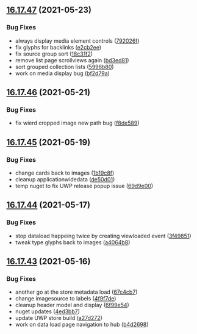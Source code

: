 ## [16.17.47](https://github.com/phandcock/GrampsView/compare/v16.17.46...v16.17.47) (2021-05-23)


### Bug Fixes

* always display media element controls ([792026f](https://github.com/phandcock/GrampsView/commit/792026febc7f937bf70e0fb08043ec03c4fb3ccd))
* fix glyphs for backlinks ([e2cb2ee](https://github.com/phandcock/GrampsView/commit/e2cb2eeb8c2c687cf922c47d0ed6126f92f8e10d))
* fix source group sort ([18c31f2](https://github.com/phandcock/GrampsView/commit/18c31f2f991a9e39f7b6d04e9c9217be6bdaa24a))
* remove list page scrollviews again ([bd3ed81](https://github.com/phandcock/GrampsView/commit/bd3ed8110a941ee3e1565202201232702dd47fa7))
* sort grouped collection lists ([5996b80](https://github.com/phandcock/GrampsView/commit/5996b804e7c373e58f67c105712981abe30c5da7))
* work on media display bug ([bf2d79a](https://github.com/phandcock/GrampsView/commit/bf2d79aba6c8f930359f8f3faca5ccd54efdf682))



## [16.17.46](https://github.com/phandcock/GrampsView/compare/v16.17.45...v16.17.46) (2021-05-21)


### Bug Fixes

* fix wierd cropped image new path bug ([f8de589](https://github.com/phandcock/GrampsView/commit/f8de5897aa1dd4cc30279c82a435f81b62ea961d))



## [16.17.45](https://github.com/phandcock/GrampsView/compare/v16.17.44...v16.17.45) (2021-05-19)


### Bug Fixes

* change cards back to images ([1b19c8f](https://github.com/phandcock/GrampsView/commit/1b19c8fc8b44efe1d999dce7c5a2d1054c602841))
* cleanup applicationwidedata ([de50d01](https://github.com/phandcock/GrampsView/commit/de50d01fa1e7d751ccc8b39c44cb778a67dfea2d))
* temp nuget to fix UWP release popup issue ([69d9e00](https://github.com/phandcock/GrampsView/commit/69d9e000a067e1846e003d6ffec67cfda1e26574))



## [16.17.44](https://github.com/phandcock/GrampsView/compare/v16.17.43...v16.17.44) (2021-05-17)


### Bug Fixes

* stop dataload happeing twice by creating viewloaded event ([3f49851](https://github.com/phandcock/GrampsView/commit/3f49851d0d5791aa3a377a3980679526677ad37e))
* tweak type glyphs back to images ([a4064b8](https://github.com/phandcock/GrampsView/commit/a4064b87c93592decc2d27bc0defcb0d73b8b0fe))



## [16.17.43](https://github.com/phandcock/GrampsView/compare/v16.17.42...v16.17.43) (2021-05-16)


### Bug Fixes

* another go at the store metadata load ([67c4cb7](https://github.com/phandcock/GrampsView/commit/67c4cb7f8a7a4d8966318f684043659c0c69617e))
* change imagesource to labels ([4f9f7de](https://github.com/phandcock/GrampsView/commit/4f9f7de9af8fab482e7fba213992037e5e05622a))
* cleanup header model and display ([6f99e54](https://github.com/phandcock/GrampsView/commit/6f99e54a9b16aae05d87f2a794bc7bf7b3e24a73))
* nuget updates ([4ed3bb7](https://github.com/phandcock/GrampsView/commit/4ed3bb700316c1e80810d83466187cf478b1442d))
* update UWP store build ([a27d272](https://github.com/phandcock/GrampsView/commit/a27d2722cccca0e76f712e90884cc856075ebf86))
* work on data load page navigation to hub ([b4d2698](https://github.com/phandcock/GrampsView/commit/b4d269849e713648e28055bc01bd2af275e1a70f))




